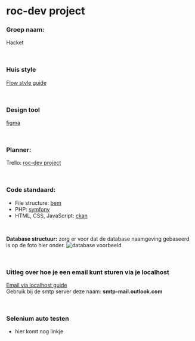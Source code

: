 # roc-dev project

### Groep naam:
Hacket

<br>

### Huis style
[Flow style guide](https://rocvf.flowstyleguide.nl/)

<br>

### Design tool
[figma](https://www.figma.com/files/project/39803788/Team-project?fuid=1027477325359059824)

<br>

### Planner:
Trello: [roc-dev project](https://trello.com/invite/b/jr9MKQZu/c60c5fdcd709f2eb7b0fdfcf2e414e0e/roc-dev-project)

<br>

### Code standaard:
- File structure:          [bem](https://en.bem.info/methodology/filestructure/)
- PHP:                     [symfony](https://symfony.com/doc/current/contributing/code/standards.html)
- HTML, CSS, JavaScript:   [ckan](https://docs.ckan.org/en/ckan-2.7.3/contributing/css.html) 

<br>

**Database structuur:** zorg er voor dat de database naamgeving gebaseerd is op de foto hier onder.
![database voorbeeld](https://user-images.githubusercontent.com/61353780/135430073-4db18a85-21e2-4b62-9123-4b39eb2bd5e9.png)

<br>

### Uitleg over hoe je een email kunt sturen via je localhost
[Email via localhost guide](https://applerinquest.com/how-to-send-an-email-using-smtp-in-localhost-with-wamp/) <br>
Gebruik bij de smtp server deze naam: **smtp-mail.outlook.com**

<br>

### Selenium auto testen
- hier komt nog linkje
